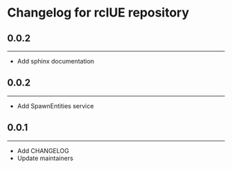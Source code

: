 # Changelog for rclUE repository
## 0.0.2 ##
------------------------
* Add sphinx documentation

## 0.0.2 ##
------------------------
* Add SpawnEntities service

## 0.0.1 ##
------------------------
* Add CHANGELOG
* Update maintainers